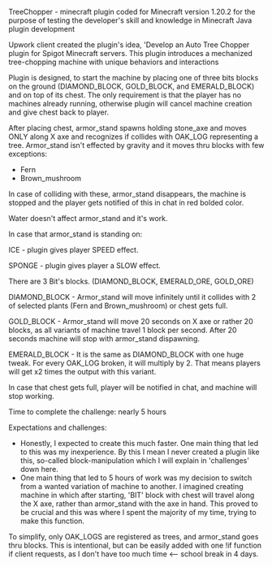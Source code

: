 TreeChopper - minecraft plugin coded for Minecraft version 1.20.2 for the purpose of testing the developer's skill and knowledge in Minecraft Java plugin development

Upwork client created the plugin's idea, 'Develop an Auto Tree Chopper plugin for Spigot Minecraft servers. This plugin introduces a mechanized tree-chopping machine with unique behaviors and interactions

Plugin is designed, to start the machine by placing one of three bits blocks on the ground (DIAMOND_BLOCK, GOLD_BLOCK, and EMERALD_BLOCK) and on top of its chest. The only requirement is that the player has no machines already running, otherwise plugin will cancel machine creation and give chest back to player.

After placing chest, armor_stand spawns holding stone_axe and moves ONLY along X axe and recognizes if collides with OAK_LOG  representing a tree. Armor_stand isn't effected by gravity and it moves thru blocks with few exceptions:

- Fern
- Brown_mushroom

In case of colliding with these, armor_stand disappears, the machine is stopped and the player gets notified of this in chat in red bolded color.

Water doesn't affect armor_stand and it's work.


In case that armor_stand is standing on:

ICE - plugin gives player SPEED effect.

SPONGE - plugin gives player a SLOW effect.


There are 3 Bit's blocks. (DIAMOND_BLOCK, EMERALD_ORE, GOLD_ORE)

DIAMOND_BLOCK - Armor_stand will move infinitely until it collides with 2 of selected plants (Fern and Brown_mushroom) or chest gets full. 

GOLD_BLOCK - Armor_stand will move 20 seconds on X axe or rather 20 blocks, as all variants of machine travel 1 block per second. After 20 seconds machine will stop with armor_stand dispawning.

EMERALD_BLOCK - It is the same as DIAMOND_BLOCK with one huge tweak. For every OAK_LOG broken, it will multiply by 2. That means players will get x2 times the output with this variant.


In case that chest gets full, player will be notified in chat, and machine will stop working.

Time to complete the challenge: nearly 5 hours


Expectations and challenges:

- Honestly, I expected to create this much faster. One main thing that led to this was my inexperience. By this I mean I never created a plugin like this, so-called block-manipulation which I will explain in 'challenges' down here.
- One main thing that led to 5 hours of work was my decision to switch from a wanted variation of machine to another. I imagined creating machine in which after starting, 'BIT' block with chest will travel along the X axe, rather than armor_stand with the axe in hand. This proved to be crucial and this was where I spent the majority of my time, trying to make this function.

To simplify, only OAK_LOGS are registered as trees, and armor_stand goes thru blocks. This is intentional, but can be easily added with one !if function if client requests, as I don't have too much time <-- school break in 4 days.
